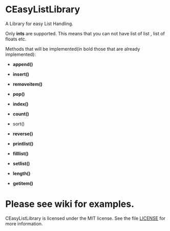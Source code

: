 CEasyListLibrary
===================

A Library for easy List Handling.

Only **ints** are supported. This means that you can not have list of list , list of floats etc.

Methods that will be implemented(in bold those that are already implemented):

 + **append()**
 
 + **insert()**
 
 + **removeitem()**
 
 + **pop()**
 
 + **index()**
 
 + **count()**
 
 + sort()
 
 + **reverse()**

 + **printlist()**

 + **filllist()**

 + **setlist()**

 + **length()**

 + **getitem()**

Please see wiki for examples.
=


CEasyListLibrary is licensed under the MIT license. See the file
[LICENSE](https://github.com/smekesis/word2ipa/blob/master/LICENSE) for more information.
